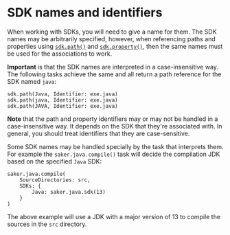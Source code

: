# SDK names and identifiers

When working with SDKs, you will need to give a name for them. The SDK names may be arbitrarily specified, however, when referencing paths and properties using [`sdk.path()`](/taskdoc/sdk.path.html) and [`sdk.property()`](/taskdoc/sdk.property.html), then the same names must be used for the associations to work.

**Important** is that the SDK names are interpreted in a case-insensitive way. The following tasks achieve the same and all return a path reference for the SDK named `java`:

```sakerscript
sdk.path(Java, Identifier: exe.java)
sdk.path(java, Identifier: exe.java)
sdk.path(JAVA, Identifier: exe.java)
```

**Note** that the path and property identifiers may or may not be handled in a case-insensitive way. It depends on the SDK that they're associated with. In general, you should treat identifiers that they are case-sensitive.

Some SDK names may be handled specially by the task that interprets them. For example the `saker.java.compile()` task will decide the compilation JDK based on the specified `Java` SDK:

```sakerscript
saker.java.compile(
	SourceDirectories: src,
	SDKs: {
		Java: saker.java.sdk(13)
	}
)
```

The above example will use a JDK with a major version of 13 to compile the sources in the `src` directory. 
